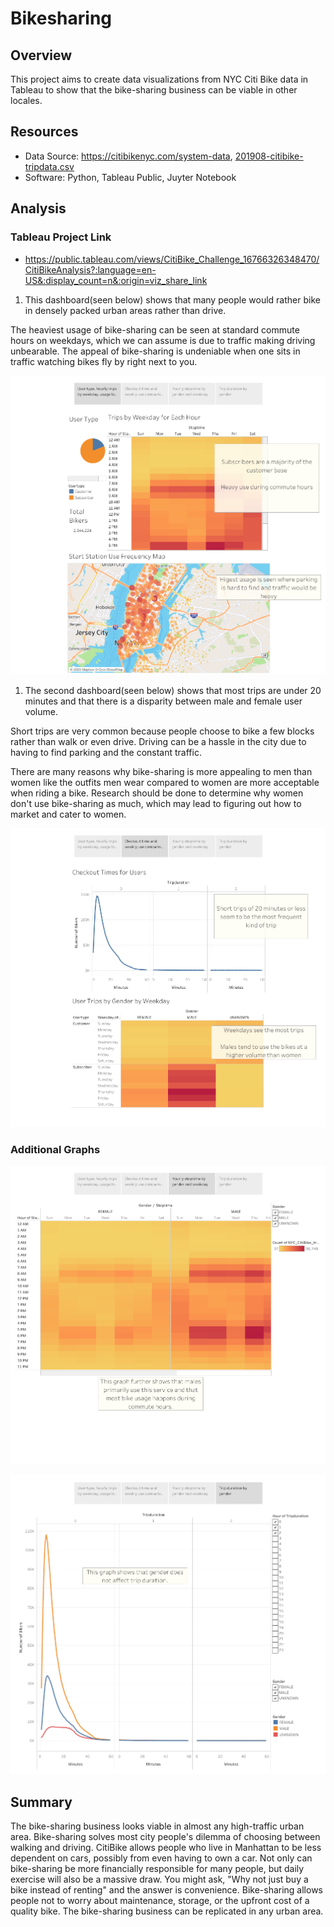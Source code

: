 # Bikesharing

## Overview
This project aims to create data visualizations from NYC Citi Bike data in Tableau to show that the bike-sharing business can be viable in other locales.

## Resources 
- Data Source: https://citibikenyc.com/system-data, [201908-citibike-tripdata.csv](Starter_Code/data/201908-citibike-tripdata.csv)
- Software: Python, Tableau Public, Juyter Notebook

## Analysis

### Tableau Project Link
- https://public.tableau.com/views/CitiBike_Challenge_16766326348470/CitiBikeAnalysis?:language=en-US&:display_count=n&:origin=viz_share_link

1. This dashboard(seen below) shows that many people would rather bike in densely packed urban areas rather than drive. 

The heaviest usage of bike-sharing can be seen at standard commute hours on weekdays, which we can assume is due to traffic making driving unbearable. The appeal of bike-sharing is undeniable when one sits in traffic watching bikes fly by right next to you.

![Alt text](Tableau_images/Citi%20Bike%20Analysis%20(1).png)


1. The second dashboard(seen below) shows that most trips are under 20 minutes and that there is a disparity between male and female user volume.  

Short trips are very common because people choose to bike a few blocks rather than walk or even drive. Driving can be a hassle in the city due to having to find parking and the constant traffic. 

There are many reasons why bike-sharing is more appealing to men than women like the outfits men wear compared to women are more acceptable when riding a bike. Research should be done to determine why women don't use bike-sharing as much, which may lead to figuring out how to market and cater to women.

![Alt text](Tableau_images/Citi%20Bike%20Analysis%20(2).png)



### Additional Graphs
![Alt text](Tableau_images/Citi%20Bike%20Analysis%20(3).png)

![Alt text](Tableau_images/Citi%20Bike%20Analysis%20(4).png)

## Summary

The bike-sharing business looks viable in almost any high-traffic urban area. Bike-sharing solves most city people's dilemma of choosing between walking and driving. CitiBike allows people who live in Manhattan to be less dependent on cars, possibly from even having to own a car. Not only can bike-sharing be more financially responsible for many people, but daily exercise will also be a massive draw. You might ask, "Why not just buy a bike instead of renting" and the answer is convenience. Bike-sharing allows people not to worry about maintenance, storage, or the upfront cost of a quality bike. The bike-sharing business can be replicated in any urban area.
